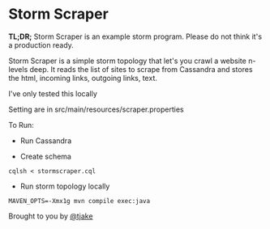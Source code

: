 Storm Scraper
=============

**TL;DR;**  Storm Scraper is an example storm program.  Please do not think it's a production ready.

Storm Scraper is a simple storm topology that let's you crawl a website n-levels deep.
It reads the list of sites to scrape from Cassandra and stores the 
html, incoming links, outgoing links, text.

I've only tested this locally

Setting are in src/main/resources/scraper.properties

To Run:

  * Run Cassandra

  * Create schema
 
````
cqlsh < stormscraper.cql
````

  * Run storm topology locally

````
MAVEN_OPTS=-Xmx1g mvn compile exec:java   
````

Brought to you by [@tjake](http://twitter.com/tjake)